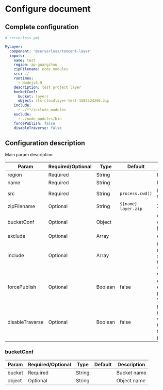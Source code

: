 # Configure document

## Complete configuration

```yml
# serverless.yml

MyLayer:
  component: '@serverless/tencent-layer'
  inputs:
    name: test
    region: ap-guangzhou
    zipFilename: node_modules
    src: ./
    runtimes:
      - Nodejs8.9
    description: test project layer
    bucketConf:
      bucket: layers
      object: sls-cloudlayer-test-1584524206.zip
    include:
      - ./**/include_modules
    exclude:
      - ./node_modules/bin
    forcePublish: false
    disableTraverse: false
```

## Configuration description

Main param description

| Param           | Required/Optional | Type    | Default             | Description                                                          |
| --------------- | ----------------- | ------- | ------------------- | -------------------------------------------------------------------- |
| region          | Required          | String  |                     | Layer Region                                                         |
| name            | Required          | String  |                     | Layer name                                                           |
| src             | Required          | String  | `process.cwd()`     | Layer code folder                                                    |
| zipFilename     | Optional          | String  | `${name}-layer.zip` | Zip filename                                                         |
| bucketConf      | Optional          | Object  |                     | COS Bucket config, refer to [bucketConf](#bucketConf)                |
| exclude         | Optional          | Array   |                     | exclude file                                                         |
| include         | Optional          | Array   |                     | include file, if relative path, should relative to `serverless.yml`  |
| forcePublish    | Optional          | Boolean | false               | Whether layer change or exist, force to publish a new version        |
| disableTraverse | Optional          | Boolean | false               | Disable traverse files when packing, this is ussful for quickly pack |

### bucketConf

| Param  | Required/Optional | Type   | Default | Description |
| ------ | ----------------- | ------ | ------- | ----------- |
| bucket | Required          | String |         | Bucket name |
| object | Optional          | String |         | Object name |
